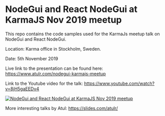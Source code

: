 # NodeGui and React NodeGui at KarmaJS Nov 2019 meetup

This repo contains the code samples used for the KarmaJs meetup talk on NodeGui and React NodeGui.

Location: Karma office in Stockholm, Sweden.

Date: 5th November 2019

Live link to the presentation can be found here: https://www.atulr.com/nodegui-karmajs-meetup


Link to the Youtube video for the talk: https://www.youtube.com/watch?v=8jH5gaEEDv4

[![NodeGui and React NodeGui at KarmaJS Nov 2019 meetup](https://img.youtube.com/vi/8jH5gaEEDv4/0.jpg)](https://www.youtube.com/watch?v=8jH5gaEEDv4)

More interesting talks by Atul: https://slides.com/atulr/
